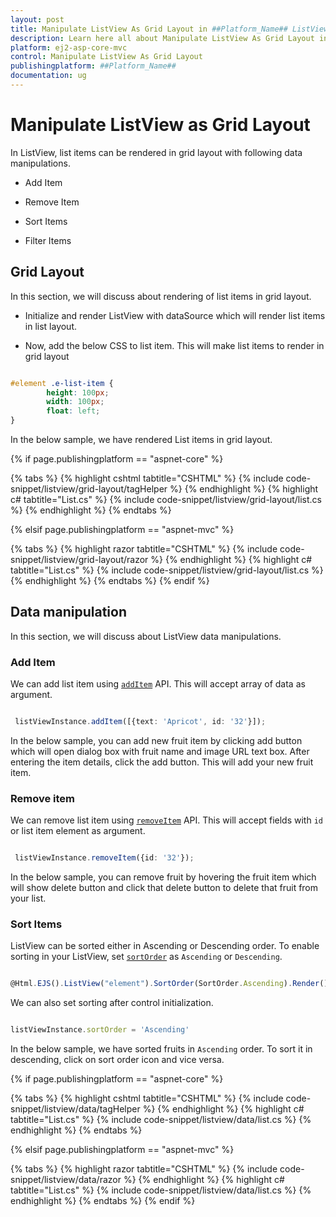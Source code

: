 ```yaml
---
layout: post
title: Manipulate ListView As Grid Layout in ##Platform_Name## ListView Control | Syncfusion
description: Learn here all about Manipulate ListView As Grid Layout in Syncfusion ##Platform_Name## ListView control of Syncfusion Essential JS 2 and more.
platform: ej2-asp-core-mvc
control: Manipulate ListView As Grid Layout
publishingplatform: ##Platform_Name##
documentation: ug
---
```


# Manipulate ListView as Grid Layout

In ListView, list items can be rendered in grid layout with following data manipulations.

* Add Item

* Remove Item

* Sort Items

* Filter Items

## Grid Layout

In this section, we will discuss about rendering of list items in grid layout.

* Initialize and render ListView with dataSource which will render list items in list layout.

* Now, add the below CSS to list item. This will make list items to render in grid layout

```css

#element .e-list-item {
        height: 100px;
        width: 100px;
        float: left;
}

```

In the below sample, we have rendered List items in grid layout.

{% if page.publishingplatform == "aspnet-core" %}

{% tabs %}
{% highlight cshtml tabtitle="CSHTML" %}
{% include code-snippet/listview/grid-layout/tagHelper %}
{% endhighlight %}
{% highlight c# tabtitle="List.cs" %}
{% include code-snippet/listview/grid-layout/list.cs %}
{% endhighlight %}
{% endtabs %}

{% elsif page.publishingplatform == "aspnet-mvc" %}

{% tabs %}
{% highlight razor tabtitle="CSHTML" %}
{% include code-snippet/listview/grid-layout/razor %}
{% endhighlight %}
{% highlight c# tabtitle="List.cs" %}
{% include code-snippet/listview/grid-layout/list.cs %}
{% endhighlight %}
{% endtabs %}
{% endif %}



## Data manipulation

In this section, we will discuss about ListView data manipulations.

### Add Item

We can add list item using [`addItem`](https://ej2.syncfusion.com/documentation/api/list-view/#additem) API. This will accept array of data as argument.

```typescript

 listViewInstance.addItem([{text: 'Apricot', id: '32'}]);

```

In the below sample, you can add new fruit item by clicking add button which will open dialog box with fruit name and image URL text box. After entering the item details, click the add button. This will add your new fruit item.

### Remove item

We can remove list item using [`removeItem`](https://ej2.syncfusion.com/documentation/api/list-view/#removeitem) API. This will accept fields with `id` or list item element as argument.

```typescript

 listViewInstance.removeItem({id: '32'});

```

In the below sample, you can remove fruit by hovering the fruit item which will show delete button and click that delete button to delete that fruit from your list.

### Sort Items

ListView can be sorted either in Ascending or Descending order. To enable sorting in your ListView, set [`sortOrder`](https://ej2.syncfusion.com/documentation/api/list-view/#sortorder) as `Ascending` or `Descending`.

```typescript

@Html.EJS().ListView("element").SortOrder(SortOrder.Ascending).Render()

```

We can also set sorting after control initialization.

```typescript

listViewInstance.sortOrder = 'Ascending'

```

In the below sample, we have sorted fruits in `Ascending` order. To sort it in descending, click on sort order icon and vice versa.

{% if page.publishingplatform == "aspnet-core" %}

{% tabs %}
{% highlight cshtml tabtitle="CSHTML" %}
{% include code-snippet/listview/data/tagHelper %}
{% endhighlight %}
{% highlight c# tabtitle="List.cs" %}
{% include code-snippet/listview/data/list.cs %}
{% endhighlight %}
{% endtabs %}

{% elsif page.publishingplatform == "aspnet-mvc" %}

{% tabs %}
{% highlight razor tabtitle="CSHTML" %}
{% include code-snippet/listview/data/razor %}
{% endhighlight %}
{% highlight c# tabtitle="List.cs" %}
{% include code-snippet/listview/data/list.cs %}
{% endhighlight %}
{% endtabs %}
{% endif %}


